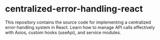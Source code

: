 # centralized-error-handling-react
This repository contains the source code for implementing a centralized error-handling system in React. Learn how to manage API calls effectively with Axios, custom hooks (useApi), and service modules.
